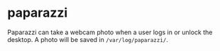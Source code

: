 # paparazzi
Paparazzi can take a webcam photo when a user logs in or unlock the desktop. A photo will
be saved in `/var/log/paparazzi/`.
